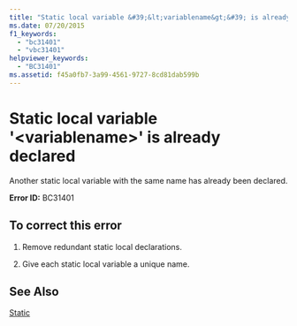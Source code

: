 ```yaml
---
title: "Static local variable &#39;&lt;variablename&gt;&#39; is already declared"
ms.date: 07/20/2015
f1_keywords: 
  - "bc31401"
  - "vbc31401"
helpviewer_keywords: 
  - "BC31401"
ms.assetid: f45a0fb7-3a99-4561-9727-8cd81dab599b
---
```

# Static local variable &#39;&lt;variablename&gt;&#39; is already declared
Another static local variable with the same name has already been declared.  
  
 **Error ID:** BC31401  
  
## To correct this error  
  
1.  Remove redundant static local declarations.  
  
2.  Give each static local variable a unique name.  
  
## See Also  
 [Static](../../visual-basic/language-reference/modifiers/static.md)
